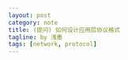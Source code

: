 ```yaml
---
layout: post
category: note
title: (提问) 如何设计应用层协议格式
tagline: by 浅墨
tags: [network, protocol]
---
```

